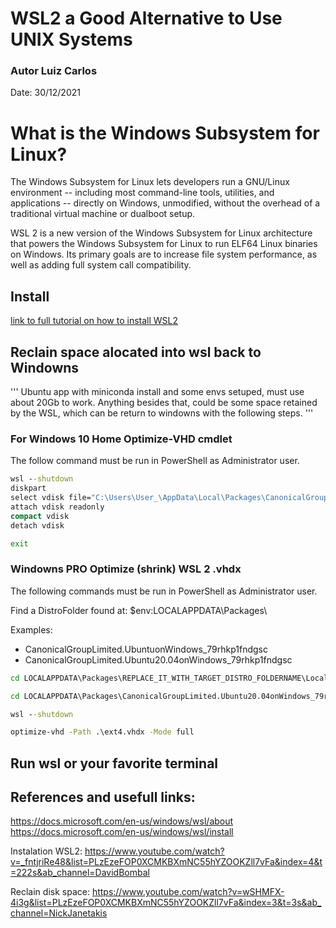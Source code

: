# WSL2 a Good Alternative to Use UNIX Systems
### Autor Luiz Carlos
Date: 30/12/2021


# What is the Windows Subsystem for Linux?

The Windows Subsystem for Linux lets developers run a GNU/Linux environment -- including most 
command-line tools, utilities, and applications -- directly on Windows, unmodified, without the
overhead of a traditional virtual machine or dualboot setup.

WSL 2 is a new version of the Windows Subsystem for Linux architecture that powers the Windows 
Subsystem for Linux to run ELF64 Linux binaries on Windows. Its primary goals are to increase file
system performance, as well as adding full system call compatibility.


## Install

[link to full tutorial on how to install WSL2](https://docs.microsoft.com/en-us/windows/wsl/install)




## Reclain space alocated into wsl back to Windowns


''' Ubuntu app with miniconda install and some envs setuped, must use about 20Gb to work.
    Anything besides that, could be some space retained by the WSL, which can be return to 
    windowns with the following steps. '''




### For Windows 10 Home Optimize-VHD cmdlet

The follow command must be run in PowerShell as Administrator user.
```cmd
wsl --shutdown
diskpart
select vdisk file="C:\Users\User_\AppData\Local\Packages\CanonicalGroupLimited.Ubuntu20.04onWindows_79rhkp1fndgsc\LocalState\ext4.vhdx"
attach vdisk readonly
compact vdisk
detach vdisk

exit
```


### Windowns PRO Optimize (shrink) WSL 2 .vhdx

The following commands must be run in PowerShell as Administrator user.

Find a DistroFolder found at: $env:LOCALAPPDATA\Packages\

Examples:
* CanonicalGroupLimited.UbuntuonWindows_79rhkp1fndgsc
* CanonicalGroupLimited.Ubuntu20.04onWindows_79rhkp1fndgsc

```cmd
cd LOCALAPPDATA\Packages\REPLACE_IT_WITH_TARGET_DISTRO_FOLDERNAME\LocalState\

cd LOCALAPPDATA\Packages\CanonicalGroupLimited.Ubuntu20.04onWindows_79rhkp1fndgsc\LocalState\

wsl --shutdown

optimize-vhd -Path .\ext4.vhdx -Mode full
```


## Run wsl or your favorite terminal


## References and usefull links:
https://docs.microsoft.com/en-us/windows/wsl/about
https://docs.microsoft.com/en-us/windows/wsl/install

Instalation WSL2:
https://www.youtube.com/watch?v=_fntjriRe48&list=PLzEzeFOP0XCMKBXmNC55hYZOOKZll7vFa&index=4&t=222s&ab_channel=DavidBombal

Reclain disk space:
https://www.youtube.com/watch?v=wSHMFX-4i3g&list=PLzEzeFOP0XCMKBXmNC55hYZOOKZll7vFa&index=3&t=3s&ab_channel=NickJanetakis